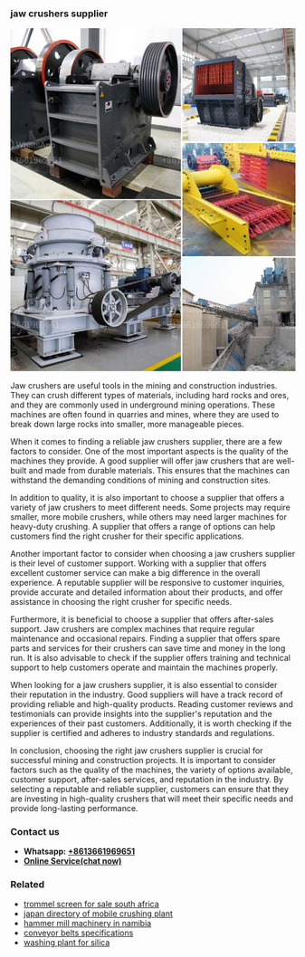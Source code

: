 <h3>jaw crushers supplier</h3><img src='1708586984.jpg' alt=''><p>Jaw crushers are useful tools in the mining and construction industries. They can crush different types of materials, including hard rocks and ores, and they are commonly used in underground mining operations. These machines are often found in quarries and mines, where they are used to break down large rocks into smaller, more manageable pieces.</p><p>When it comes to finding a reliable jaw crushers supplier, there are a few factors to consider. One of the most important aspects is the quality of the machines they provide. A good supplier will offer jaw crushers that are well-built and made from durable materials. This ensures that the machines can withstand the demanding conditions of mining and construction sites.</p><p>In addition to quality, it is also important to choose a supplier that offers a variety of jaw crushers to meet different needs. Some projects may require smaller, more mobile crushers, while others may need larger machines for heavy-duty crushing. A supplier that offers a range of options can help customers find the right crusher for their specific applications.</p><p>Another important factor to consider when choosing a jaw crushers supplier is their level of customer support. Working with a supplier that offers excellent customer service can make a big difference in the overall experience. A reputable supplier will be responsive to customer inquiries, provide accurate and detailed information about their products, and offer assistance in choosing the right crusher for specific needs.</p><p>Furthermore, it is beneficial to choose a supplier that offers after-sales support. Jaw crushers are complex machines that require regular maintenance and occasional repairs. Finding a supplier that offers spare parts and services for their crushers can save time and money in the long run. It is also advisable to check if the supplier offers training and technical support to help customers operate and maintain the machines properly.</p><p>When looking for a jaw crushers supplier, it is also essential to consider their reputation in the industry. Good suppliers will have a track record of providing reliable and high-quality products. Reading customer reviews and testimonials can provide insights into the supplier's reputation and the experiences of their past customers. Additionally, it is worth checking if the supplier is certified and adheres to industry standards and regulations.</p><p>In conclusion, choosing the right jaw crushers supplier is crucial for successful mining and construction projects. It is important to consider factors such as the quality of the machines, the variety of options available, customer support, after-sales services, and reputation in the industry. By selecting a reputable and reliable supplier, customers can ensure that they are investing in high-quality crushers that will meet their specific needs and provide long-lasting performance.</p><h3>Contact us</h3><ul><li><strong>Whatsapp:&nbsp;<a href="https://wa.me/8613661969651">+8613661969651</a></strong></li><li><a href="https://swt.shibang-china.com/?git&amp;zhl&amp;jaw crushers supplier"><strong>Online Service(chat now)</strong></a></li></ul><h3>Related</h3><ul><li><a href='trommel screen for sale south africa.md'>trommel screen for sale south africa</a></li><li><a href='japan directory of mobile crushing plant.md'>japan directory of mobile crushing plant</a></li><li><a href='hammer mill machinery in namibia.md'>hammer mill machinery in namibia</a></li><li><a href='conveyor belts specifications.md'>conveyor belts specifications</a></li><li><a href='washing plant for silica.md'>washing plant for silica</a></li></ul>